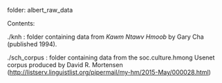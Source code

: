 folder: albert_raw_data

Contents:

./knh : folder containing data from _Kawm Ntawv Hmoob_ by Gary Cha (published 1994).

./sch_corpus : folder containing data from the soc.culture.hmong Usenet corpus produced by David R. Mortensen (http://listserv.linguistlist.org/pipermail/my-hm/2015-May/000028.html)
